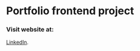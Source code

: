 # Portfolio frontend project

### Visit website at:
[LinkedIn](https://www.linkedin.com/in/marketaince/).
